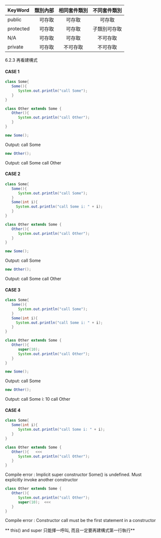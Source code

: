 



|KeyWord|類別內部|相同套件類別|不同套件類別
|:-----|----:|:----:|:----:|
|public|可存取|可存取|可存取|
|protected|可存取|可存取|子類別可存取|
|N/A|可存取|可存取|不可存取|
|private|可存取|不可存取|不可存取|


6.2.3 再看建構式

#### CASE 1
```java
class Some{
   Some(){
      System.out.println("call Some");
   }
}

class Other extends Some {
   Other(){
      System.out.println("call Other");
   }
}
```

```java
new Some();
```
Output: call Some

```java
new Other();
```
Output: 
call Some
call Other

#### CASE 2

```java
class Some{
   Some(){
      System.out.println("call Some");
   }
   Some(int i){
     System.out.println("call Some i: " + i);
   }
}

class Other extends Some {
   Other(){
      System.out.println("call Other");
   }
}
```

```java
new Some();
```
Output: call Some

```java
new Other();
```
Output: 
call Some
call Other

#### CASE 3

```java
class Some{
   Some(){
      System.out.println("call Some");
   }
   Some(int i){
     System.out.println("call Some i: " + i);
   }
}

class Other extends Some {
   Other(){
      super(10);
      System.out.println("call Other");
   }
}
```
```java
new Some();
```
Output: call Some

```java
new Other();
```
Output: 
call Some i: 10
call Other

#### CASE 4

```java
class Some{
   Some(int i){
      System.out.println("call Some i: " + i);
   }   
}
```
```java
class Other extends Some {
   Other(){   <<< 
      System.out.println("call Other");
   }
}
```
Compile error : Implicit super constructor Some() is undefined. Must explicitly invoke another constructor

```java
class Other extends Some {
   Other(){
      System.out.println("call Other");
	  super(10);  <<<
   }
}
```
Compile error : Constructor call must be the first statement in a constructor

** this() and super 只能擇一呼叫, 而且一定要再建構式第一行執行**
